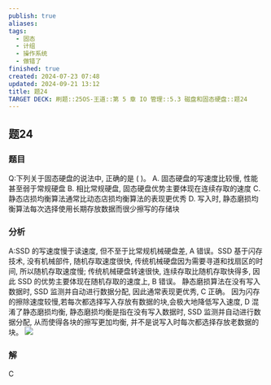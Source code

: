 ```yaml
---
publish: true
aliases: 
tags:
  - 固态
  - 计组
  - 操作系统
  - 做错了
finished: true
created: 2024-07-23 07:48
updated: 2024-09-21 13:12
title: 题24
TARGET DECK: 刷题::25OS-王道::第 5 章 IO 管理::5.3 磁盘和固态硬盘::题24
---
```


## 题24
### 题目
Q:下列关于固态硬盘的说法中, 正确的是 ( )。
A. 固态硬盘的写速度比较慢, 性能甚至弱于常规硬盘
B. 相比常规硬盘, 固态硬盘优势主要体现在连续存取的速度
C. 静态店损均衡算法通常比动态店损均衡算法的表现更优秀
D. 写入时, 静态磨损均衡算法每次选择使用长期存放数据而很少擦写的存储块
### 分析
A:SSD 的写速度慢于读速度, 但不至于比常规机械硬盘差, A 错误。SSD 基于闪存技术, 没有机械部件, 随机存取速度很快, 传统机械硬盘因为需要寻道和找扇区的时间, 所以随机存取速度慢; 传统机械硬盘转速很快, 连续存取比随机存取快得多, 因此 SSD 的优势主要体现在随机存取的速度上, B 错误。
静态磨损算法在没有写入数据时, SSD 监测并自动进行数据分配, 因此通常表现更优秀, $\mathrm{C}$ 正确。
因为闪存的擦除速度较慢,若每次都选择写入存放有数据的块,会极大地降低写入速度, D 混淆了静态磨损均衡, 静态磨损均衡是指在没有写入数据时, SSD 监测并自动进行数据分配, 从而使得各块的擦写更加均衡, 并不是说写入时每次都选择存放老数据的块。
![](https://img.hwenyi.tech/202408112041375.webp)
### 解
C
